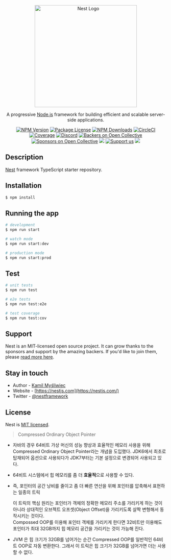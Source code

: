 <p align="center">
  <a href="http://nestjs.com/" target="blank"><img src="https://nestjs.com/img/logo_text.svg" width="320" alt="Nest Logo" /></a>
</p>

[circleci-image]: https://img.shields.io/circleci/build/github/nestjs/nest/master?token=abc123def456
[circleci-url]: https://circleci.com/gh/nestjs/nest

  <p align="center">A progressive <a href="http://nodejs.org" target="_blank">Node.js</a> framework for building efficient and scalable server-side applications.</p>
    <p align="center">
<a href="https://www.npmjs.com/~nestjscore" target="_blank"><img src="https://img.shields.io/npm/v/@nestjs/core.svg" alt="NPM Version" /></a>
<a href="https://www.npmjs.com/~nestjscore" target="_blank"><img src="https://img.shields.io/npm/l/@nestjs/core.svg" alt="Package License" /></a>
<a href="https://www.npmjs.com/~nestjscore" target="_blank"><img src="https://img.shields.io/npm/dm/@nestjs/common.svg" alt="NPM Downloads" /></a>
<a href="https://circleci.com/gh/nestjs/nest" target="_blank"><img src="https://img.shields.io/circleci/build/github/nestjs/nest/master" alt="CircleCI" /></a>
<a href="https://coveralls.io/github/nestjs/nest?branch=master" target="_blank"><img src="https://coveralls.io/repos/github/nestjs/nest/badge.svg?branch=master#9" alt="Coverage" /></a>
<a href="https://discord.gg/G7Qnnhy" target="_blank"><img src="https://img.shields.io/badge/discord-online-brightgreen.svg" alt="Discord"/></a>
<a href="https://opencollective.com/nest#backer" target="_blank"><img src="https://opencollective.com/nest/backers/badge.svg" alt="Backers on Open Collective" /></a>
<a href="https://opencollective.com/nest#sponsor" target="_blank"><img src="https://opencollective.com/nest/sponsors/badge.svg" alt="Sponsors on Open Collective" /></a>
  <a href="https://paypal.me/kamilmysliwiec" target="_blank"><img src="https://img.shields.io/badge/Donate-PayPal-ff3f59.svg"/></a>
    <a href="https://opencollective.com/nest#sponsor"  target="_blank"><img src="https://img.shields.io/badge/Support%20us-Open%20Collective-41B883.svg" alt="Support us"></a>
  <a href="https://twitter.com/nestframework" target="_blank"><img src="https://img.shields.io/twitter/follow/nestframework.svg?style=social&label=Follow"></a>
</p>
  <!--[![Backers on Open Collective](https://opencollective.com/nest/backers/badge.svg)](https://opencollective.com/nest#backer)
  [![Sponsors on Open Collective](https://opencollective.com/nest/sponsors/badge.svg)](https://opencollective.com/nest#sponsor)-->

## Description

[Nest](https://github.com/nestjs/nest) framework TypeScript starter repository.

## Installation

```bash
$ npm install
```

## Running the app

```bash
# development
$ npm run start

# watch mode
$ npm run start:dev

# production mode
$ npm run start:prod
```

## Test

```bash
# unit tests
$ npm run test

# e2e tests
$ npm run test:e2e

# test coverage
$ npm run test:cov
```

## Support

Nest is an MIT-licensed open source project. It can grow thanks to the sponsors and support by the amazing backers. If you'd like to join them, please [read more here](https://docs.nestjs.com/support).

## Stay in touch

- Author - [Kamil Myśliwiec](https://kamilmysliwiec.com)
- Website - [https://nestjs.com](https://nestjs.com/)
- Twitter - [@nestframework](https://twitter.com/nestframework)

## License

Nest is [MIT licensed](LICENSE).


> Compressed Ordinary Object Pointer

- 자바의 경우 64비트 가상 머신의 성능 향상과 효율적인 메모리 사용을 위해 Compressed Ordinary Object Pointer라는 개념을 도입했다. JDK6에서 최초로 탑재되어 옵션으로 사용되다가 JDK7부터는 기본 설정으로 변경되어 사용되고 있다.
- 64비트 시스템에서 힙 메모리를 좀 더 **효율적**으로 사용할 수 있다.
- 즉, 포인터의 공간 낭비를 줄이고 좀 더 빠른 연산을 위해 포인터를 압축해서 표현하는 일종의 트릭

    이 트릭의 핵심 원리는 포인터가 객체의 정확한 메모리 주소를 가리키게 하는 것이 아니라 상대적인 오브젝트 오프셋(Object Offset)을 가리키도록 살짝 변형해서 동작시키는 것이다.  
    Compossed OOP를 이용해 포인터 객체를 가리키게 한다면 32비트만 이용해도 포인터가 최대 32GB까지 힙 메모리 공간을 가리키는 것이 가능해 진다. 

- JVM 은 힙 크기가 32GB를 넘어가는 순간 Compressed OOP를 일반적인 64비트 OOP로 자동 변환한다. 그래서 이 트릭은 힙 크기가 32GB를 넘어가면 더는 사용할 수 없다.